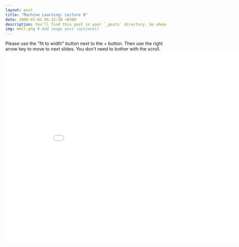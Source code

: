 ```yaml
---
layout: post
title: "Machine Learning: Lecture 8"
date: 2008-01-02 05:32:20 +0300
description: You’ll find this post in your `_posts` directory. Go ahead and edit it and re-build the site to see your changes. # Add post description (optional)
img: mmll.png # Add image post (optional)
---
```

Please use the "fit to width" button next to the + button. Then use the right arrow key to move to next slides. You don't need to bother with the scroll.
<embed src="/assets/pdfs/ML_Lecture_8___Gradient_Descent.pdf" width="900px" height="600px" />
